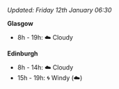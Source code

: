 *Updated: Friday 12th January 06:30*

**Glasgow**

* 8h - 19h: :cloud: Cloudy

**Edinburgh**

* 8h - 14h: :cloud: Cloudy
* 15h - 19h: :cyclone: Windy (:cloud:)
